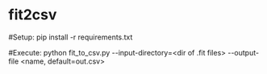 # fit2csv

#Setup: 
pip install -r requirements.txt

#Execute: 
python fit_to_csv.py --input-directory=<dir of .fit files> --output-file <name, default=out.csv>
